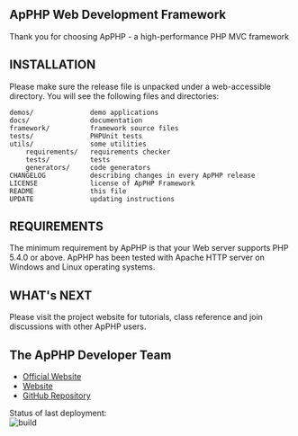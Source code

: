 ApPHP Web Development Framework
---------------------------------------------------------------------------

Thank you for choosing ApPHP - a high-performance PHP MVC framework

INSTALLATION
---------------------------------------------------------------------------
Please make sure the release file is unpacked under a web-accessible directory.
You will see the following files and directories:

    demos/              demo applications
    docs/               documentation
    framework/          framework source files
    tests/              PHPUnit tests
    utils/              some utilities
        requirements/   requirements checker
        tests/          tests
        generators/     code generators
    CHANGELOG           describing changes in every ApPHP release
    LICENSE             license of ApPHP Framework
    README              this file
    UPDATE              updating instructions

REQUIREMENTS
------------
The minimum requirement by ApPHP is that your Web server supports PHP 5.4.0 or
above. ApPHP has been tested with Apache HTTP server on Windows and Linux
operating systems.

WHAT's NEXT
------------
Please visit the project website for tutorials, class reference and join
discussions with other ApPHP users.

The ApPHP Developer Team
------------
- [Official Website](http://www.apphpframework.com)
- [Website](https://www.apphp.com/php-framework/)
- [GitHub Repository](https://github.com/apphp/php-mvc-framework)


Status of last deployment:  
![build](https://github.com/apphp/php-mvc-framework/workflows/build/badge.svg)